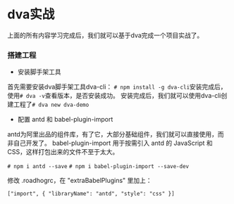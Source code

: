# dva实战
上面的所有内容学习完成后，我们就可以基于dva完成一个项目实战了。
### 搭建工程
- 安装脚手架工具

首先需要安装dva脚手架工具dva-cli：
`# npm install -g dva-cli`安装完成后，使用`# dva -v`查看版本，是否安装成功。
安装完成后，我们就可以使用dva-cli创建工程了`# dva new dva-demo`

- 配置 antd 和 babel-plugin-import

antd为阿里出品的组件库，有了它，大部分基础组件，我们就可以直接使用，而非自己开发了。
babel-plugin-import 用于按需引入 antd 的 JavaScript 和 CSS，这样打包出来的文件不至于太大。

`# npm i antd --save`
`# npm i babel-plugin-import --save-dev`

修改 .roadhogrc，在 "extraBabelPlugins" 里加上：

`["import", { "libraryName": "antd", "style": "css" }]`
